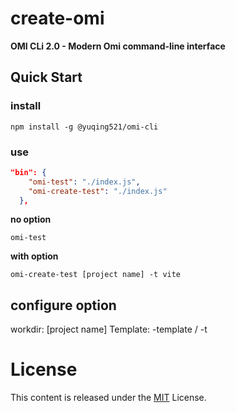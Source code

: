 # create-omi 

**OMI CLi 2.0 - Modern Omi command-line interface**

## Quick Start

### install

```shell
npm install -g @yuqing521/omi-cli

```

### use
```json
"bin": {
    "omi-test": "./index.js",
    "omi-create-test": "./index.js"
  },
```
**no option**

```shell
omi-test
```

**with option**

```shell
omi-create-test [project name] -t vite
```

## configure option

workdir: [project name]
Template: -template / -t

# License

This content is released under the [MIT](http://opensource.org/licenses/MIT) License.

